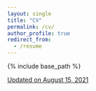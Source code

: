 ```yaml
---
layout: single
title: "CV"
permalink: /cv/
author_profile: true
redirect_from:
  - /resume
---
```


{% include base_path %}

[Updated on August 15, 2021](https://aliciachenw.github.io/files/CV.pdf)
